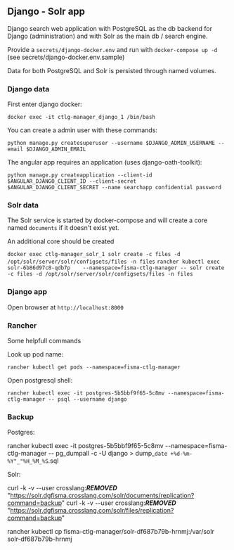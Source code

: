 ## Django - Solr app

Django search web application with PostgreSQL as the db backend for Django (administration) and with Solr as the main db / search engine.

Provide a `secrets/django-docker.env` and run with `docker-compose up -d` (see secrets/django-docker.env.sample)

Data for both PostgreSQL and Solr is persisted through named volumes.


### Django data

First enter django docker:

`docker exec -it ctlg-manager_django_1 /bin/bash`

You can create a admin user with these commands:

`python manage.py createsuperuser --username $DJANGO_ADMIN_USERNAME --email $DJANGO_ADMIN_EMAIL`

The angular app requires an application (uses django-oath-toolkit):

`python manage.py createapplication --client-id $ANGULAR_DJANGO_CLIENT_ID --client-secret $ANGULAR_DJANGO_CLIENT_SECRET --name searchapp confidential password`

### Solr data

The Solr service is started by docker-compose and will create a core named `documents` if it doesn't exist yet.

An additional core should be created

`docker exec ctlg-manager_solr_1 solr create -c files -d /opt/solr/server/solr/configsets/files -n files`
`rancher kubectl exec solr-6b86d97c8-qdb7p    --namespace=fisma-ctlg-manager -- solr create -c files -d /opt/solr/server/solr/configsets/files -n files`


### Django app

Open browser at `http://localhost:8000`


### Rancher

Some helpfull commands

Look up pod name:

`rancher kubectl get pods --namespace=fisma-ctlg-manager`

Open postgresql shell:

`rancher kubectl exec -it postgres-5b5bbf9f65-5c8mv --namespace=fisma-ctlg-manager -- psql --username django`

### Backup

Postgres:

rancher kubectl exec -it postgres-5b5bbf9f65-5c8mv --namespace=fisma-ctlg-manager -- pg_dumpall -c -U django > dump_`date +%d-%m-%Y"_"%H_%M_%S`.sql

Solr:

curl -k -v --user crosslang:***REMOVED*** "https://solr.dgfisma.crosslang.com/solr/documents/replication?command=backup"
curl -k -v --user crosslang:***REMOVED*** "https://solr.dgfisma.crosslang.com/solr/files/replication?command=backup"

rancher kubectl cp fisma-ctlg-manager/solr-df687b79b-hrnmj:/var/solr solr-df687b79b-hrnmj

